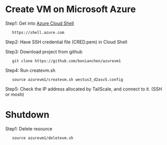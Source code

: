 # Create VM on Microsoft Azure

Step1: Get into [Azure Cloud Shell](https://shell.azure.com)

       https://shell.azure.com

Step2: Have SSH credential file (CRED.pem) in Cloud Shell

Step3: Download project from github

       git clone https://github.com/bonianchen/azurevm1

Step4: Run createvm.sh

       source azurevm1/createvm.sh westus3_d2asv5.config

Step5: Check the IP address allocated by TailScale, and connect to it. (SSH or mosh)

# Shutdown

Step1: Delete resource

       source azurevm1/deletevm.sh
